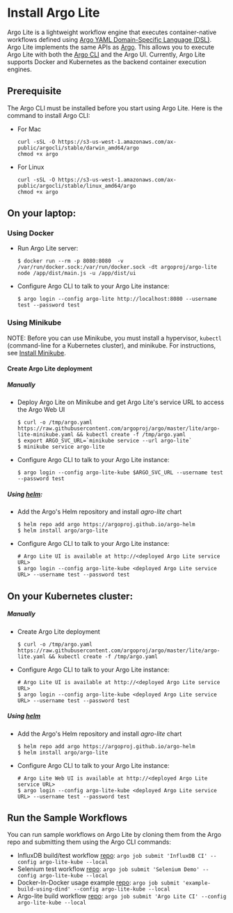# Install Argo Lite

Argo Lite is a lightweight workflow engine that executes container-native workflows defined using [Argo YAML Domain-Specific Language (DSL)](https://argoproj.github.io/docs/yaml/dsl_reference_intro.html).  Argo Lite implements the same APIs as [Argo](https://github.com/argoproj/argo). This allows you to execute Argo Lite with both the [Argo CLI](https://argoproj.github.io/docs/dev-cli-reference.html) and the Argo UI. Currently, Argo Lite supports Docker and Kubernetes as the backend container execution engines.

## Prerequisite

The Argo CLI must be installed before you start using Argo Lite. Here is the command to install Argo CLI:

  * For Mac

    ```
    curl -sSL -O https://s3-us-west-1.amazonaws.com/ax-public/argocli/stable/darwin_amd64/argo
    chmod +x argo
    ```
  * For Linux

    ```
    curl -sSL -O https://s3-us-west-1.amazonaws.com/ax-public/argocli/stable/linux_amd64/argo
    chmod +x argo
    ```

## On your laptop:

### Using Docker

 - Run Argo Lite server:

    ```
    $ docker run --rm -p 8080:8080  -v /var/run/docker.sock:/var/run/docker.sock -dt argoproj/argo-lite node /app/dist/main.js -u /app/dist/ui
    ```

 - Configure Argo CLI to talk to your Argo Lite instance:

    ```
    $ argo login --config argo-lite http://localhost:8080 --username test --password test
    ```

### Using Minikube

  NOTE: Before you can use Minikube, you must install a hypervisor, `kubectl` (command-line for a Kubernetes cluster), and minikube. For instructions, see [Install Minikube](https://kubernetes.io/docs/tasks/tools/install-minikube/).

#### Create Argo Lite deployment

##### Manually

  -  Deploy Argo Lite on Minikube and get Argo Lite's service URL to access the Argo Web UI

     ```
     $ curl -o /tmp/argo.yaml https://raw.githubusercontent.com/argoproj/argo/master/lite/argo-lite-minikube.yaml && kubectl create -f /tmp/argo.yaml
     $ export ARGO_SVC_URL=`minikube service --url argo-lite`
     $ minikube service argo-lite
     ```

  - Configure Argo CLI to talk to your Argo Lite instance:

    ```
    $ argo login --config argo-lite-kube $ARGO_SVC_URL --username test --password test
    ```

##### Using [helm](https://docs.helm.sh/using_helm/#installing-helm):

  - Add the Argo's Helm repository and install *agro-lite* chart
    ```
    $ helm repo add argo https://argoproj.github.io/argo-helm
    $ helm install argo/argo-lite
    ```

  - Configure Argo CLI to talk to your Argo Lite instance:

    ```
    # Argo Lite UI is available at http://<deployed Argo Lite service URL>
    $ argo login --config argo-lite-kube <deployed Argo Lite service URL> --username test --password test

    ```

## On your Kubernetes cluster:

##### Manually

  - Create Argo Lite deployment
    ```
    $ curl -o /tmp/argo.yaml https://raw.githubusercontent.com/argoproj/argo/master/lite/argo-lite.yaml && kubectl create -f /tmp/argo.yaml
    ```

  - Configure Argo CLI to talk to your Argo Lite instance:
    ```
    # Argo Lite UI is available at http://<deployed Argo Lite service URL>
    $ argo login --config argo-lite-kube <deployed Argo Lite service URL> --username test --password test
    ```

##### Using [helm](https://docs.helm.sh/using_helm/#installing-helm)

 - Add the Argo's Helm repository and install *agro-lite* chart
    ```
    $ helm repo add argo https://argoproj.github.io/argo-helm
    $ helm install argo/argo-lite
    ```

 - Configure Argo CLI to talk to your Argo Lite instance:

    ```
    # Argo Lite Web UI is available at http://<deployed Argo Lite service URL>
    $ argo login --config argo-lite-kube <deployed Argo Lite service URL> --username test --password test
    ```

## Run the Sample Workflows

You can run sample workflows on Argo Lite by cloning them from the Argo repo and submitting them using the Argo CLI commands:

* InfluxDB build/test workflow [repo](https://github.com/argoproj/influxdb): `argo job submit 'InfluxDB CI' --config argo-lite-kube --local`
* Selenium test workflow [repo](https://github.com/argoproj/appstore): `argo job submit 'Selenium Demo' --config argo-lite-kube --local`
* Docker-In-Docker usage example [repo](https://github.com/argoproj/example-dind): `argo job submit 'example-build-using-dind' --config argo-lite-kube --local`
* Argo-lite build workflow [repo](https://github.com/argoproj/argo): `argo job submit 'Argo Lite CI' --config argo-lite-kube --local`
